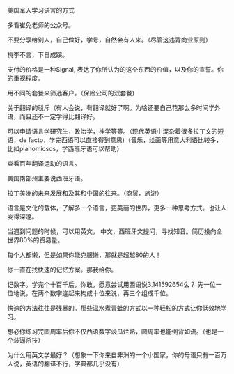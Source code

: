美国军人学习语言的方式

多看崔免老师的公众号。

不要分享给别人，自己做好，学号，自然会有人来。（尽管这违背商业原则）

桃李不言，下自成蹊。

支付的价格是一种Signal, 表达了你所认为的这个东西的价值，以及你的宣誓。你的重视程度。

用不同的套餐来筛选客户。（保险公司的双套餐\)

关于翻译的驳斥（有人会说，有翻译就好了啊。为啥还要自己花那么多时间学外语，而且还不一定学得比翻译好。

可以申请语言学研究生，政治学，神学等等。（现代英语中混杂着很多拉丁文的短语，de facto，学完西语可以直接得到意思\)（音乐，绘画等用意大利语比较多，比如pianomicsos，学西班牙语可以帮助）

查看百年翻译运动的语言。

美国南部州主要说西班牙语。

拉丁美洲的未来发展和及其和中国的往来。（商贸，旅游）

语言是文化的载体，了解多一个语言，更美丽的世界，更多一种思考方式。也让人变得深邃。

当遇到问题的时候，可以用英文， 中文，西班牙文提问，寻找知音。简历投向全世界80%的贸易量。

每个人都懒，但是如果你能克服懒，那就是超越80的人！

你一直在找快速的记忆方案。那我给你。

记数字。学完个十百千后，你敢，愿意尝试用西语说3.141592654么？ 先一位一位地说，在两个数字连起来构成十位来说，再三个组成千位。

快速的方法往往是残暴的。那些温水煮青蛙的方式以一种轻松的方式让你低效地学习。

想必你练习完圆周率后你不仅西语数字滚瓜烂熟，圆周率也能倒背如流。（也是一个装逼杀技）



为什么用英文学最好？（想象一下你来自非洲的一个小国家，你的母语只有一百万人说，英语的翻译不行，字典都几乎没有）

